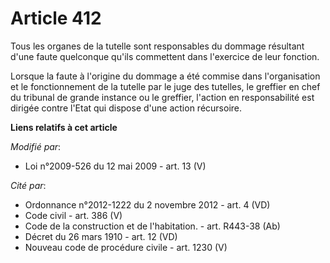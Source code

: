# Article 412

Tous les organes de la tutelle sont responsables du dommage résultant d'une faute quelconque qu'ils commettent dans
l'exercice de leur fonction. 

Lorsque la faute à l'origine du dommage a été commise dans l'organisation et le fonctionnement de la tutelle par le juge des
tutelles, le greffier en chef du   tribunal de grande instance ou le greffier, l'action en responsabilité est dirigée contre
l'Etat qui dispose d'une action récursoire.

**Liens relatifs à cet article**

_Modifié par_:

  - Loi n°2009-526 du 12 mai 2009 - art. 13 (V)

_Cité par_:

  - Ordonnance n°2012-1222 du 2 novembre 2012 - art. 4 (VD)
  - Code civil - art. 386 (V)
  - Code de la construction et de l'habitation. - art. R443-38 (Ab)
  - Décret du 26 mars 1910 - art. 12 (VD)
  - Nouveau code de procédure civile - art. 1230 (V)

